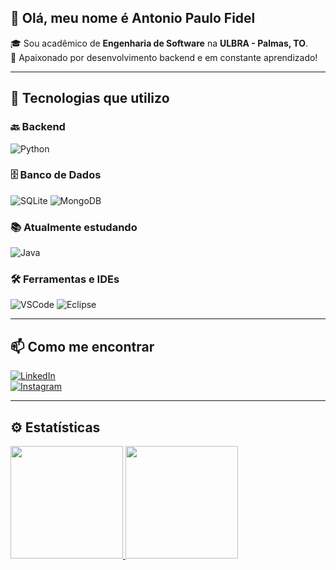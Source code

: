 ## 👋 Olá, meu nome é Antonio Paulo Fidel  

🎓 Sou acadêmico de **Engenharia de Software** na **ULBRA - Palmas, TO**.  
🚀 Apaixonado por desenvolvimento backend e em constante aprendizado!

---

## 🧠 Tecnologias que utilizo  

### 🔙 Backend  
<img alt="Python" src="https://img.shields.io/badge/-Python-333E72?style=for-the-badge&logo=python&logoColor=yellow" />

### 🗄️ Banco de Dados  
<img alt="SQLite" src="https://img.shields.io/badge/SQLite-07405E?style=for-the-badge&logo=sqlite&logoColor=white" />  
<img alt="MongoDB" src="https://img.shields.io/badge/-MongoDB-13aa52?style=for-the-badge&logo=mongodb&logoColor=white" />

### 📚 Atualmente estudando  
<img alt="Java" src="https://img.shields.io/badge/Java-ED8B00?style=for-the-badge&logo=openjdk&logoColor=white">

### 🛠️ Ferramentas e IDEs  
<img alt="VSCode" src="https://img.shields.io/badge/Visual_Studio_Code-0078D4?style=for-the-badge&logo=visual%20studio%20code&logoColor=white">  
<img alt="Eclipse" src="https://img.shields.io/badge/Eclipse-2C2255?style=for-the-badge&logo=eclipse&logoColor=white">

---

## 📫 Como me encontrar  

[![LinkedIn](https://img.shields.io/badge/LinkedIn-0077B5?style=for-the-badge&logo=linkedin&logoColor=white)](https://www.linkedin.com/in/antoniopaulopereirafidel/)  
[![Instagram](https://img.shields.io/badge/Instagram-E4405F?style=for-the-badge&logo=instagram&logoColor=white)](https://www.instagram.com/a.paulo_fidel)  

---

## ⚙️ Estatísticas  

<a href="https://github.com/anuraghazra/github-readme-stats">
  <img height="180em" src="https://github-readme-stats.vercel.app/api?username=AntonioPauloFidel&count_private=true&show_icons=true&theme=gotham" />
</a>  
<a href="https://github.com/anuraghazra/github-readme-stats">
  <img height="180em" src="https://github-readme-stats.vercel.app/api/top-langs/?username=AntonioPauloFidel&layout=compact&theme=gotham" />
</a>
